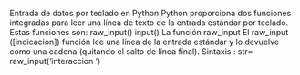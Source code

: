 Entrada de datos por teclado en Python
Python proporciona dos funciones integradas para leer una línea de texto de la
entrada estándar por teclado.
Estas funciones son:
raw_input()
input()
La función raw_input
El raw_input ([indicacion]) función lee una línea de la entrada estándar y lo
devuelve como una cadena (quitando el salto de línea final).
Sintaxis :
str= raw_input(‘interaccion ’)
